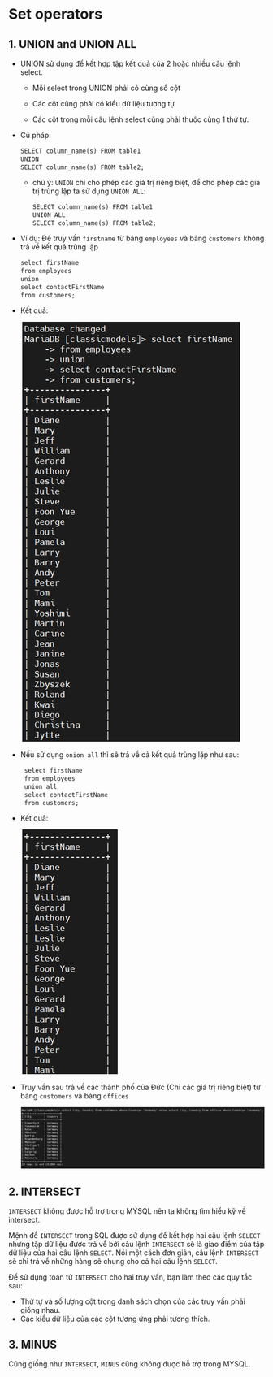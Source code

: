 # Set operators
## 1. UNION and UNION ALL

 - UNION sử dụng để kết hợp tập kết quả của 2 hoặc nhiều câu lệnh select.

   + Mỗi select trong UNION phải có cùng số cột
    
   + Các cột cũng phải có kiểu dữ liệu tương tự
    
   + Các cột trong mỗi câu lệnh select cũng phải thuộc cùng 1 thứ tự. 

 - Cú pháp:

   ```
   SELECT column_name(s) FROM table1
   UNION
   SELECT column_name(s) FROM table2;
   ```
   * chú ý: `UNION` chỉ cho phép các giá trị riêng biệt, để cho phép các giá trị trùng lặp ta sử dụng `UNION ALL`: 

     ```
     SELECT column_name(s) FROM table1
     UNION ALL
     SELECT column_name(s) FROM table2;
     ```
 - Ví dụ: Để truy vấn `firstname` từ bảng `employees` và bảng `customers` không trả về kết quả trùng lặp 

    ```
    select firstName
    from employees
    union
    select contactFirstName
    from customers;
    ```
 - Kết quả:

    ![alt text](../Images/My_SQL(104).png) 

 - Nếu sử dụng `onion all` thì sẽ trả về cả kết quả trùng lặp như sau:   

   ```
    select firstName
    from employees
    union all
    select contactFirstName
    from customers;
   ```
 - Kết quả: 

    ![alt text](../Images/My_SQL(105).png)    

 - Truy vấn sau trả về các thành phố của Đức (Chỉ các giá trị riêng biệt) từ bảng `customers` và bảng `offices`

   ![alt text](../Images/My_SQL(106).png) 

## 2. INTERSECT
 
 `INTERSECT` không được hỗ trợ trong MYSQL nên ta không tìm hiểu kỹ về intersect.

 Mệnh đề `INTERSECT` trong SQL được sử dụng để kết hợp hai câu lệnh `SELECT` nhưng tập dữ liệu được trả về bởi câu lệnh `INTERSECT` sẽ là giao điểm của tập dữ liệu của hai câu lệnh `SELECT`. Nói một cách đơn giản, câu lệnh `INTERSECT` sẽ chỉ trả về những hàng sẽ chung cho cả hai câu lệnh `SELECT`.

 Để sử dụng toán tử `INTERSECT` cho hai truy vấn, bạn làm theo các quy tắc sau:

  - Thứ tự và số lượng cột trong danh sách chọn của các truy vấn phải giống nhau.
  - Các kiểu dữ liệu của các cột tương ứng phải tương thích.


## 3. MINUS
 
 Cũng giống như `INTERSECT`, `MINUS` cũng không được hỗ trợ trong MYSQL.
        

 
        
 
          
          